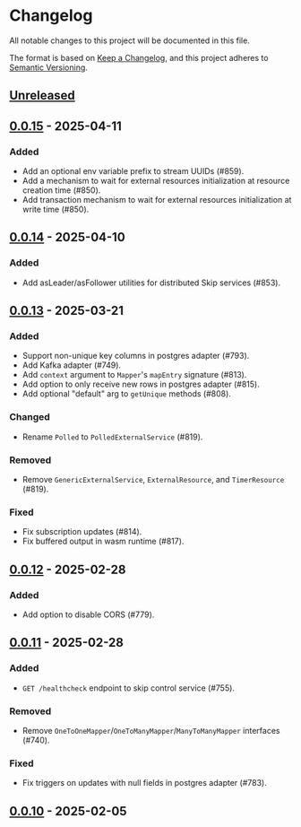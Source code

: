 # Changelog

All notable changes to this project will be documented in this file.

The format is based on [Keep a Changelog](https://keepachangelog.com/en/1.1.0/),
and this project adheres to [Semantic Versioning](https://semver.org/spec/v2.0.0.html).

## [Unreleased]

## [0.0.15] - 2025-04-11

### Added
- Add an optional env variable prefix to stream UUIDs (#859).
- Add a mechanism to wait for external resources initialization at resource creation time (#850).
- Add transaction mechanism to wait for external resources initialization at write time (#850).

## [0.0.14] - 2025-04-10

### Added
- Add asLeader/asFollower utilities for distributed Skip services (#853).

## [0.0.13] - 2025-03-21

### Added
- Support non-unique key columns in postgres adapter (#793).
- Add Kafka adapter (#749).
- Add `context` argument to `Mapper`'s `mapEntry` signature (#813).
- Add option to only receive new rows in postgres adapter (#815).
- Add optional "default" arg to `getUnique` methods (#808).

### Changed
- Rename `Polled` to `PolledExternalService` (#819).

### Removed
- Remove `GenericExternalService`, `ExternalResource`, and
  `TimerResource` (#819).

### Fixed
- Fix subscription updates (#814).
- Fix buffered output in wasm runtime (#817).

## [0.0.12] - 2025-02-28

### Added
- Add option to disable CORS (#779).

## [0.0.11] - 2025-02-28

### Added
- `GET /healthcheck` endpoint to skip control service (#755).

### Removed
- Remove `OneToOneMapper`/`OneToManyMapper`/`ManyToManyMapper`
  interfaces (#740).

### Fixed
- Fix triggers on updates with null fields in postgres adapter (#783).

## [0.0.10] - 2025-02-05

[unreleased]: https://github.com/skiplabs/skip/compare/v0.0.15...HEAD
[0.0.15]: https://github.com/skiplabs/skip/compare/v0.0.14...v0.0.15
[0.0.14]: https://github.com/skiplabs/skip/compare/v0.0.13...v0.0.14
[0.0.13]: https://github.com/skiplabs/skip/compare/v0.0.12...v0.0.13
[0.0.12]: https://github.com/skiplabs/skip/compare/v0.0.11...v0.0.12
[0.0.11]: https://github.com/skiplabs/skip/compare/v0.0.10...v0.0.11
[0.0.10]: https://github.com/skiplabs/skip/releases/tag/v0.0.10
